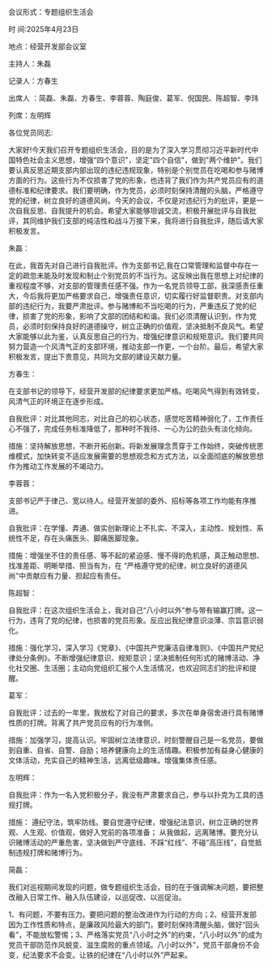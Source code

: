 会议形式：专题组织生活会

时 间:2025年4月23日

地点：经营开发部会议室

主持人：朱磊

记录人：方春生

出席人 ：简磊、朱磊、方春生、李蓉蓉、陶庭俊、葛军、倪国民、陈超智、李玮

列席：左明辉

 

各位党员同志:

大家好!今天我们召开专题组织生活会，目的是为了深入学习贯彻习近平新时代中国特色社会主义思想，增强“四个意识"，坚定"四个自信"，做到"两个维护"。我们要认真反思近期支部内部出现的违纪违规现象，特别是个别觉员在吃喝和参与赌博方面的行为。这些行为不仅损害了党的形象，也违背了我们作为共产党员应有的道德标准和纪律要求。我们要明确，作为党员，必须时刻保持清醒的头脑，严格遵守党的纪律，树立良好的道德风尚。今天的会议，不仅是对违纪行为的批评，更是一次自我反思、自我提升的机会。希望大家能够坦诚交流，积极开展批评与自我批评，其同维护我们支部的纯洁性和战斗万接下来，我将进行自我批评，随后请大家积极发言。

 

朱磊：

在此，我首先对自己进行自我批评。作为支部书记,我在口常管理和监督中存在一定的疏忽未能及时发现和制止个别党员的不当行为。这反映出我在思想上对纪律的重视程度不够，对支部的管理责任感不强。作为一名党员领导工部，我深感责任重大，今后我将更加严格要求自己，增强责任意识，切实履行好监督职贵。对支部内部的违纪行为，我要严肃批评。参与赌博和不当吃喝的行为，严重违反了党的纪律，损害了党的形象，影响了文部的团结和和谐。我们必须清醒认识到，作为党员，必须时刻保持良好的道德操守，树立正确的价值观，坚决抵制不良风气。希望大家能够以此为鉴，认真反思自己的行为，增强纪律意识和规矩意识。我们要共同努力营造一个风清气正的支部环境，推动支部一作更，一个台阶。最后，希望大家积极发言，提出下贵意见，共同为文部的建设灭献力量。

方春生：

在支部书记的领导下，经营开发部的纪律要求更加严格。吃喝风气得到有效转变，风清气正的环境正在逐步形成。

自我批评：对比其他同志，对比自己的初心状态，感觉吃苦精神弱化了，工作责任心不强了，完成任务标准降低了，那种时不我待、一心为公的劲头有淡化倾向。

措施：坚持解放思想，不断开拓创新。将新发展理念贯穿于工作始终，突破传统思维模式，加快转变不适应发展需要的思想观念和方式方法，以全面彻底的解放思想作为推动工作发展的不竭动力。

李蓉蓉：

支部书记严于律己、宽以待人。经营开发部的委外、招标等各项工作均能有序推进。

自我批评：在学懂、弄通、做实创新理论上不扎实、不深入，主动性、规划性、系统性不足，存在头痛医头、脚痛医脚现象。

措施：增强坐不住的责任感、等不起的紧迫感、慢不得的危机感，真正触动思想、找准差距、明晰举措、担当有为，在 “严格遵守党的纪律，树立良好的道德风尚”中贡献应有力量、担起应有责任。

陈超智：

自我批评：在这次组织生活会上，我对自己“八小时以外”参与带有输赢打牌。这一行为，违背了党的纪律，也损害的党员形象。反应出我纪律意识淡薄、宗旨意识弱化。

措施：强化学习，深入学习《党章》、《中国共产党廉洁自律准则》、《中国共产党纪律处分条例》。不断增强纪律意识、规矩意识；坚决抵制任何形式的赌博活动、净化社交圈、生活圈；主动向党组织汇报个人生活情况，也欢迎同志们的批评和提醒。

葛军：

自我批评：过去的一年里，我放松了对自己的要求，多次在单身宿舍进行具有赌博性质的打牌。背离了共产党员应有的行为准侧。

措施：加强学习，提高认识。牢固树立法律意识，时刻警醒自己是一名党员，要做到自重、自省、自警、自励；培养健康向上的生活情趣。积极参加有益身心健康的文体活动，充实自己的精神生活，远离低级趣味。增强集体责任感。

左明辉：

自我批评：作为一名入党积极分子，我没有严肃要求自己，参与以扑克为工具的违规打牌。

措施： 遵纪守法，筑牢防线。要自觉遵守纪律，增强纪法意识，树立正确的世界观、人生观、价值观，做好入党前的各项准备； 从我做起，远离赌博。要充分认识赌博活动的严重危害，坚决做到严守底线、不踩“红线”、不碰“高压线”，自觉抵制违规打牌和赌博行为。

简磊：

我们对巡视期间发现的问题，做专题组织生活会，目的在于强调解决问题，要把整改融入日常工作、融入队伍建设，以巡促改、以巡促治。

1、有问题，不要有压力。要把问题的整治改进作为行动的方向；2、经营开发部因为工作性质和特点，是廉政风险最大的部门，要时刻保持清醒头脑，做好“回头看”，不能放松警惕；3、严格落实党员“八小时之外”的约束，“八小时以外”的成为党员干部防范作风蜕变、滋生腐败的重点领域。八小时以外”，党员干部身份不会变，纪法要求不会变。让铁的纪律在“八小时以外”严起来。